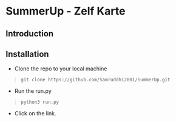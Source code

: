 # SummerUp - Zelf Karte

## Introduction


## Installation
* Clone the repo to your local machine 
> `git clone https://github.com/Samruddhi2001/SummerUp.git`
* Run the run.py
> `python3 run.py`
* Click on the link.
